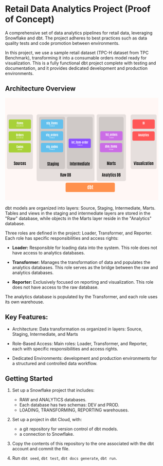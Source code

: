 # Retail Data Analytics Project (Proof of Concept)

A comprehensive set of data analytics pipelines for retail data, leveraging Snowflake and dbt. The project adheres to best practices such as data quality tests and code promotion between environments.

In this project, we use a sample retail dataset (TPC-H dataset from TPC Benchmark), transforming it into a consumable orders model ready for visualization. This is a fully functional dbt project complete with testing and documentation, and it provides dedicated development and production environments.

## Architecture Overview

![Architecture](assets/architecture.png)

dbt models are organized into layers: Source, Staging, Intermediate, Marts. Tables and views in the staging and intermediate layers are stored in the "Raw" database, while objects in the Marts layer reside in the "Analytics" database.

Three roles are defined in the project: Loader, Transformer, and Reporter. Each role has specific responsibilities and access rights:

- **Loader:** Responsible for loading data into the system. This role does not have access to analytics databases.

- **Transformer:** Manages the transformation of data and populates the analytics databases. This role serves as the bridge between the raw and analytics databases.

- **Reporter:** Exclusively focused on reporting and visualization. This role does not have access to the raw database.

The analytics database is populated by the Transformer, and each role uses its own warehouse.

## Key Features:

- Architecture:  Data transformation os organized in layers: Source, Staging, Intermediate, and Marts

- Role-Based Access: Main roles: Loader, Transformer, and Reporter, each with specific responsibilities and access rights.

- Dedicated Environments: development and production environments for a structured and controlled data workflow.

## Getting Started

1. Set up a Snowflake project that includes:
   - RAW and ANALYTICS databases.
   - Each database has two schemas: DEV and PROD.
   - LOADING, TRANSFORMING, REPORTING warehouses.

2. Set up a project in dbt Cloud, with:
   - a git repository for version control of dbt models.
   - a connection to Snowflake.

3. Copy the contents of this repository to the one associated with the dbt account and commit the file.
4. Run `dbt seed`, `dbt test`, `dbt docs generate`, `dbt run`.

